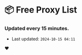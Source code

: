 # :package: Free Proxy List
### Updated every 15 minutes.

- Last updated: `2024-10-15 04:11`

:heart:
